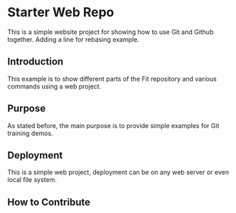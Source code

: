 # Starter Web Repo

This is a simple website project for 
showing how to use Git and Github together.  Adding a line
for rebasing example.

## Introduction

This example is to show different parts
of the Fit repository and various commands
using a web project.

## Purpose

As stated before, the main purpose is to
provide simple examples for Git training
demos.

## Deployment

This is a simple web project, deployment
can be on any web server or even local file system.

## How to Contribute